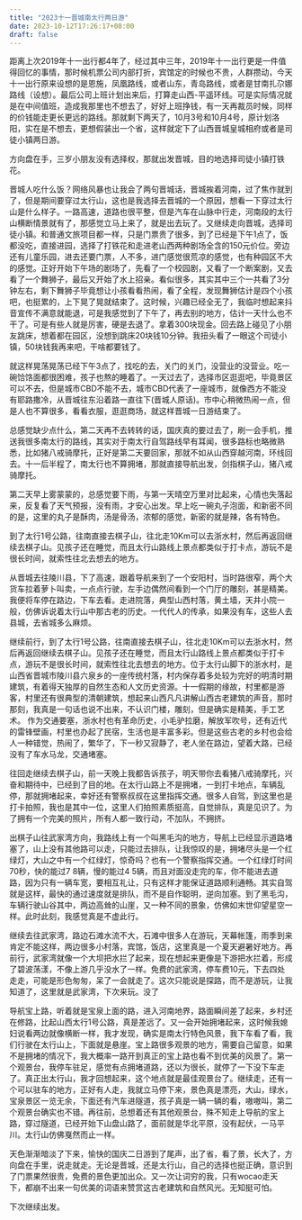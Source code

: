 ```yaml
---
title: "2023十一晋城南太行两日游"
date: 2023-10-12T17:26:17+08:00
draft: false
---
```


距离上次2019年十一出行都4年了，经过其中三年，2019年十一出行更是一件值得回忆的事情，那时候机票公司内部打折，宾馆定的时候也不贵，人群攒动，今天十一出行原来设想的是恩施，凤凰路线，或者山东，青岛路线，或者是甘南扎尕娜路线（设想）。最后公司上班计划出来后，打算走山西-平遥环线。可是实际情况就是在中间值班，造成我那里也不想去了，好好上班挣钱，有一天再裁员时候，同样的价钱能走更长更远的路线。那就剩下两天了，10月3号和10月4号，原计划洛阳，实在是不想去，更想假装出一个省，这样就定下了山西晋城皇城相府或者是司徒小镇两日游。

方向盘在手，三岁小朋友没有选择权，那就出发晋城，目的地选择司徒小镇打铁花。

晋城人吃什么饭？网络风暴也让我会了两句晋城话，晋城挨着河南，过了焦作就到了，但是期间要穿过太行山，这也是我选择去晋城的一个原因，想看一下穿过太行山是什么样子。一路高速，道路也很平整，但是汽车在山脉中行走，河南段的太行山横断情景就有了，那感觉立马上来了，就是出去玩了。又继续走向晋城，选择司徒小镇。和普通文旅项目都一样，只是门票贵了很多，到了已经是下午1点了，饭都没吃，直接进园，选择了打铁花和走进老山西两种剧场全含的150元价位。旁边还有儿童乐园，进去还要门票，人不多，进门感觉很荒凉的感觉，也有种园区不大的感觉。正好开始下午场的剧场了，先看了一个校园剧，又看了一个断案剧，又去看了一个舞狮子，最后又开始了水上招亲。看似很多，其实其中三个一共看了3分钟左右，剩下舞狮子毕竟想让小孩看看热闹，看了全程，发现舞狮估计是四个小孩吧，也挺累的，上下晃了晃就结束了。这时候，兴趣已经全无了，我临时想起来抖音宣传不满意就能退，可是我感觉到了下午了，再去别的地方，估计一天什么也不干了。可是有些人就是厉害，硬是去退了。拿着300块现金。回去路上碰见了小朋友跳床，想着都在园区，没想到跳床20块钱10分钟。我扭头看了一眼这个司徒小镇，50块钱我再来吧，干啥都要钱了。

就这样晃荡晃荡已经下午3点了，找吃的去，关门的关门，没营业的没营业。吃一碗饸饹面都很困难，孩子也熬的睡着了。一天过去了，选择市区逛逛吧，毕竟景区可以不去，但是城市CBD不能不去，城市CBD代表了一座城市，就像西方不能没有耶路撒冷，从晋城往东沿着路一直往下(晋城人原话)。市中心稍微热闹一点，但是人也不算很多，看看衣服，逛逛商场，就这样晋城一日游结束了。

总感觉缺少点什么，第二天再不去转转的话，国庆真的要过去了，刷一会手机，推送我很多南太行的路线，其实对于南太行自驾路线早有耳闻，很多路标也略微熟悉，比如猪八戒骑摩托，正好是第二天要回家，那就不如从山西穿越河南，环线回去。十一后半程了，南太行也不算拥堵，那就直接导航出发，剑指棋子山，猪八戒骑摩托。

第二天早上雾蒙蒙的，总感觉要下雨，与第一天晴空万里对比起来，心情也失落起来，反复看了天气预报，没有雨，才安心出发。早上吃一碗丸子泡面，和新密不同的是，这里的丸子是酥肉，汤是骨汤，浓郁的感觉，新密的就是辣，各有特色。

到了太行1号公路，往南直接去棋子山，往北走10Km可以去浙水村，然后再返回继续去棋子山。见孩子还在睡觉，而且太行山路线上景点都类似于打卡点，游玩不是很长时间，就索性往北去想去的地方。

从晋城去往陵川县，下了高速，跟着导航来到了一个安阳村，当时路很窄，两个大货车拉着萝卜叫卖，一点点行驶，左手边偶然间看到一个门厅的雕刻，甚是精美。我便将车停在路边，下车去看。走进院落，典型山西村落，黄土墙，天井小院一般，仿佛诉说着太行山中那古老的历史。一代代人的传承，如果没有车，这些人去县城，去省城多么麻烦。

继续前行，到了太行1号公路，往南直接去棋子山，往北走10Km可以去浙水村，然后再返回继续去棋子山。见孩子还在睡觉，而且太行山路线上景点都类似于打卡点，游玩不是很长时间，就索性往北去想去的地方。位于太行山脚下的浙水村，是山西省晋城市陵川县六泉乡的一座传统村落，村内保存着多处较为完好的明清时期建筑，有着得天独厚的自然生态和人文历史资源。十一假期的缘故，村里都是游客，村里还有很典型的清朝建筑，想起来山西凡凡讲解山西古老建筑的声音，那时那刻，我真是一句话也说不出来，不认识门楼，雕刻，但是确实是精美，手工艺术。
作为交通要塞，浙水村也有革命历史，小毛驴拉磨，解放军吹号，还有近代的雷锋壁画，村里也办起了民宿，生活也是丰富多彩。但是这些古老的乡村也会给人一种错觉，热闹了，繁华了，下一秒又寂静了，老人坐在路边，望着大路，已经没有了车水马龙，交通堵塞。

往回走继续去棋子山，前一天晚上我都告诉孩子，明天带你去看猪八戒骑摩托，兴奋和期待中，已经到了目的地。在太行山路上不是拥堵，一到打卡地点，车辆乱停，那就拥堵起来，幸好还有警察叔叔在这里指挥交通。很多人自驾，到这里也是打卡拍照，我也是其中一位，这里人们拍照素质挺高，自觉排队，真是见识了。为了拥有一个完美的照片，所有人都一致行动，不加队，不拥挤。

出棋子山往武家湾方向，我路线上有一个叫黑毛沟的地方，导航上已经显示道路堵塞了，山上没有其他路可以走，只能过去排队，让我惊叹的是，拥堵尽头是一个红绿灯，大山之中有一个红绿灯，惊奇吗？也有一个警察指挥交通。一个红绿灯时间70秒，快的能过7 8辆，慢的能过4 5辆，而且对面没走完的车，你不能进去道路，因为只有一辆车宽，要相互礼让，只有这样才能保证道路顺利通畅。其实自驾就是这样，最快的通过速度就是排队，而不是自作聪明，逆向加塞。到了黑毛沟，车辆行驶山谷其中，两边高耸的山崖，又一种不同的景象，仿佛如末世仰望星空一样。此时此刻，我感觉真是不虚此行。

继续去往武家湾，路边石滩水流不大，石滩中很多人在游玩，天幕帐篷，雨季到来肯定不能这样，两边很多小村落，宾馆，饭店，这里真是一个夏天避暑好地方。再前行，武家湾就像一个大坝把水拦了起来，现在想起来更像是下游把水拦着，形成了碧波荡漾，不像上游几乎没水了一样。免费的武家湾，停车费10元，下去四处走走，可能是形色匆匆，呆了一会就走了。这次只能说是探路，而不是游玩，让我知道了，这里就是武家湾，下次来玩。没了

导航宝上路，听着就是宝泉上面的路，进入河南地界，路面瞬间差了起来，乡村还在修路，比起山西太行1号公路，真是差远了。又一会开始拥堵起来，这时候我媳妇说看两边就像横断一样，我才发现，确实是南太行特色风景，我下车看了看，我们行驶在太行山上，下面就是悬崖。宝上路很多观景的地方，需要自己留意，如果不是拥堵的情况下，我大概率一路开到真正的宝上路也看不到优美的风景了。第一个观景台，我停车驻足，感觉有点拥堵道路，还以为很长，就停了一下没下车走了。真正出太行山，我才回想起来，这个地点就是最佳观景台了。继续走，还有一个可以驻车的地方，正好有人走，我就立马停下来，景色真是漂亮，大山，绿水，宝泉景区一览无余，下面还有汽车进隧道，孩子真是一辆一辆的看，嗷嗷叫，第二个观景台确实也不错。再往前，总想着还有其他观景台，殊不知走上导航的宝上路，穿过隧道，已经开始下山盘山路了，面前就是华北平原，没有起伏，一马平川。太行山仿佛戛然而止一样。

天色渐渐暗淡了下来，愉快的国庆二日游到了尾声，出了省，看了景，长大了，方向盘在手里，说走就走。无论是晋城，还是太行山，自己的选择也挺正确，意识到了门票果然很贵，免费的景色更加出众。又一次让词穷的我，只有wocao走天下，都崩不出来一句优美的词语来赞赏这古老建筑和自然风光。无知挺可怕。

下次继续出发。